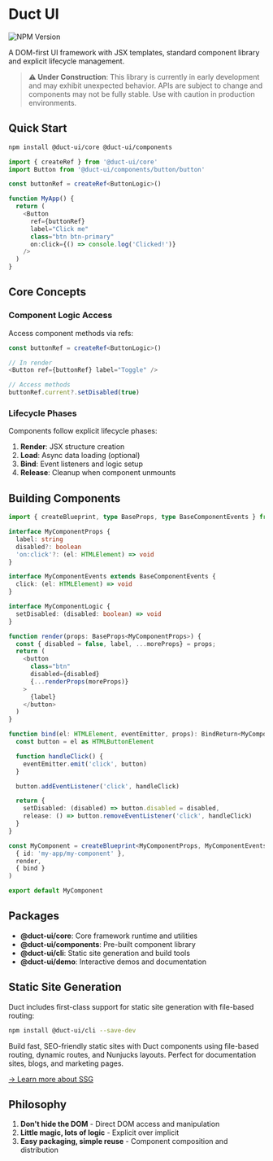 # Duct UI

![NPM Version](https://img.shields.io/npm/v/%40duct-ui%2Fcore)

A DOM-first UI framework with JSX templates, standard component library and explicit lifecycle management.

> **⚠️ Under Construction**: This library is currently in early development and may exhibit unexpected behavior. APIs are subject to change and components may not be fully stable. Use with caution in production environments.

## Quick Start

```bash
npm install @duct-ui/core @duct-ui/components
```

```typescript
import { createRef } from '@duct-ui/core'
import Button from '@duct-ui/components/button/button'

const buttonRef = createRef<ButtonLogic>()

function MyApp() {
  return (
    <Button
      ref={buttonRef}
      label="Click me"
      class="btn btn-primary"
      on:click={() => console.log('Clicked!')}
    />
  )
}
```

## Core Concepts

### Component Logic Access
Access component methods via refs:

```typescript
const buttonRef = createRef<ButtonLogic>()

// In render
<Button ref={buttonRef} label="Toggle" />

// Access methods
buttonRef.current?.setDisabled(true)
```

### Lifecycle Phases
Components follow explicit lifecycle phases:
1. **Render**: JSX structure creation
2. **Load**: Async data loading (optional)
3. **Bind**: Event listeners and logic setup
4. **Release**: Cleanup when component unmounts

## Building Components

```typescript
import { createBlueprint, type BaseProps, type BaseComponentEvents } from '@duct-ui/core'

interface MyComponentProps {
  label: string
  disabled?: boolean
  'on:click'?: (el: HTMLElement) => void
}

interface MyComponentEvents extends BaseComponentEvents {
  click: (el: HTMLElement) => void
}

interface MyComponentLogic {
  setDisabled: (disabled: boolean) => void
}

function render(props: BaseProps<MyComponentProps>) {
  const { disabled = false, label, ...moreProps} = props;
  return (
    <button
      class="btn"
      disabled={disabled}
      {...renderProps(moreProps)}
    >
      {label}
    </button>
  )
}

function bind(el: HTMLElement, eventEmitter, props): BindReturn<MyComponentLogic> {
  const button = el as HTMLButtonElement

  function handleClick() {
    eventEmitter.emit('click', button)
  }

  button.addEventListener('click', handleClick)

  return {
    setDisabled: (disabled) => button.disabled = disabled,
    release: () => button.removeEventListener('click', handleClick)
  }
}

const MyComponent = createBlueprint<MyComponentProps, MyComponentEvents, MyComponentLogic>(
  { id: 'my-app/my-component' },
  render,
  { bind }
)

export default MyComponent
```

## Packages

- **@duct-ui/core**: Core framework runtime and utilities
- **@duct-ui/components**: Pre-built component library
- **@duct-ui/cli**: Static site generation and build tools
- **@duct-ui/demo**: Interactive demos and documentation

## Static Site Generation

Duct includes first-class support for static site generation with file-based routing:

```bash
npm install @duct-ui/cli --save-dev
```

Build fast, SEO-friendly static sites with Duct components using file-based routing, dynamic routes, and Nunjucks layouts. Perfect for documentation sites, blogs, and marketing pages.

[→ Learn more about SSG](https://duct-ui.org/docs/static-site-generation)

## Philosophy

1. **Don't hide the DOM** - Direct DOM access and manipulation
2. **Little magic, lots of logic** - Explicit over implicit
3. **Easy packaging, simple reuse** - Component composition and distribution
